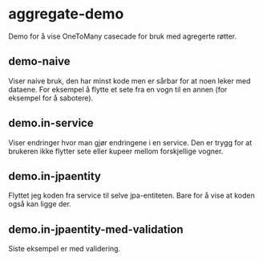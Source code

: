 # aggregate-demo
Demo for å vise OneToMany casecade for bruk med agregerte røtter.

## demo-naive
Viser naive bruk, den har minst kode men er sårbar for at noen leker med dataene. For eksempel å flytte et sete fra en vogn til en annen (for eksempel for å sabotere).

## demo.in-service
Viser endringer hvor man gjør endringene i en service. Den er trygg for at brukeren ikke flytter sete eller kupeer mellom forskjellige vogner.

## demo.in-jpaentity 
Flyttet jeg koden fra service til selve jpa-entiteten. Bare for å vise at koden også kan ligge der.

## demo.in-jpaentity-med-validation
Siste eksempel er med validering.